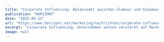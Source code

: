 ```yaml
---
title: "Corporate Influencing: Balanceakt zwischen Glamour und Glaubwürdigkeit"
publication: "HORIZONT"
date: "2025-05-15"
url: "https://www.horizont.net/marketing/nachrichten/corporate-influencing-balanceakt-zwischen-glamour-und-glaubwuerdigkeit-221436"
excerpt: "Corporate Influencing: Unternehmen setzen verstärkt auf Markenbotschafter für Recruiting und Employer Branding. HORIZONT beleuchtet, warum sich das lohnt."
image: null
---
```

